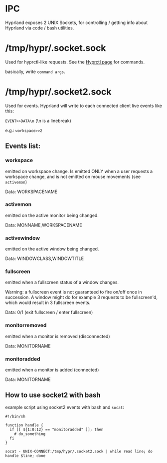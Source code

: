 # IPC

Hyprland exposes 2 UNIX Sockets, for controlling / getting info about Hyprland via code / bash utilities.

# /tmp/hypr/.socket.sock

Used for hyprctl-like requests. See the [Hyprctl page](https://github.com/vaxerski/Hyprland/wiki/Using-hyprctl) for commands.

basically, write `command args`.

# /tmp/hypr/.socket2.sock

Used for events. Hyprland will write to each connected client live events like this:

`EVENT>>DATA\n` (\n is a linebreak)

e.g.: `workspace>>2`

## Events list:

### workspace
emitted on workspace change. Is emitted ONLY when a user requests a workspace change, and is not emitted on mouse movements (see `activemon`)

Data: WORKSPACENAME

### activemon
emitted on the active monitor being changed.

Data: MONNAME,WORKSPACENAME

### activewindow
emitted on the active window being changed.

Data: WINDOWCLASS,WINDOWTITLE

### fullscreen
emitted when a fullscreen status of a window changes.

Warning: a fullscreen event is not guaranteed to fire on/off once in succession. A window might do for example 3 requests to be fullscreen'd, which would result in 3 fullscreen events.

Data: 0/1 (exit fullscreen / enter fullscreen)

### monitorremoved
emitted when a monitor is removed (disconnected)

Data: MONITORNAME

### monitoradded
emitted when a monitor is added (connected)

Data: MONITORNAME

## How to use socket2 with bash

example script using socket2 events with bash and `socat`:
```
#!/bin/sh

function handle {
  if [[ ${1:0:12} == "monitoradded" ]]; then
    # do_something
  fi
}

socat - UNIX-CONNECT:/tmp/hypr/.socket2.sock | while read line; do handle $line; done
```